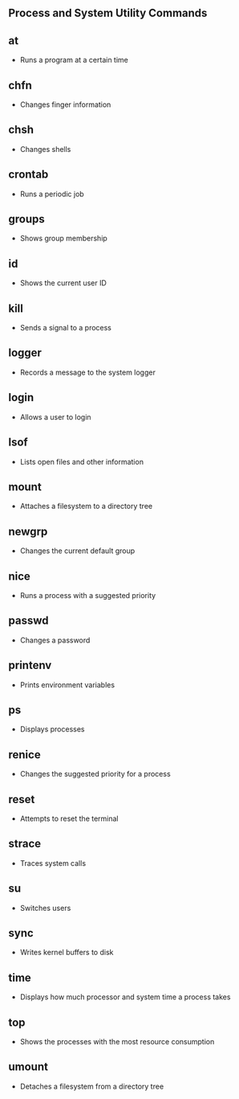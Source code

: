 ## Process and System Utility Commands


## at

- Runs a program at a certain time


## chfn

- Changes finger information


## chsh

- Changes shells


## crontab

- Runs a periodic job


## groups

- Shows group membership


## id

- Shows the current user ID


## kill

- Sends a signal to a process


## logger

- Records a message to the system logger


## login

- Allows a user to login


## lsof

- Lists open files and other information


## mount

- Attaches a filesystem to a directory tree


## newgrp

- Changes the current default group


## nice

- Runs a process with a suggested priority

## passwd


- Changes a password


## printenv

- Prints environment variables


## ps

- Displays processes


## renice

- Changes the suggested priority for a process


## reset

- Attempts to reset the terminal


## strace

- Traces system calls


## su

- Switches users


## sync

- Writes kernel buffers to disk


## time

- Displays how much processor and system time a process takes


## top

- Shows the processes with the most resource consumption


## umount

- Detaches a filesystem from a directory tree

